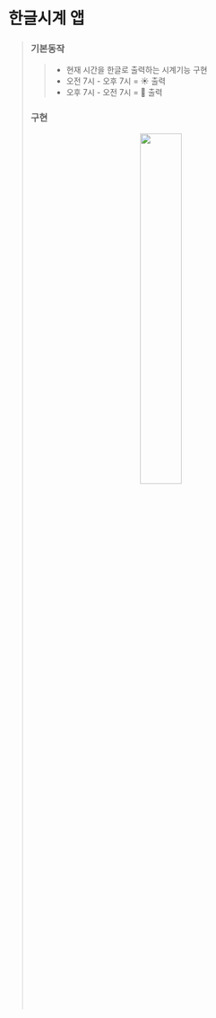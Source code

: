 # 한글시계 앱

> ### 기본동작 
>> * 현재 시간을 한글로 출력하는 시계기능 구현
>> * 오전 7시 - 오후 7시 = ☀️ 출력
>> * 오후 7시 - 오전 7시 = 🌙 출력
>> 
>> 
>> 
>> 
>>  
>
>
>### 구현 
><p align="center"><img width="40%" src="https://user-images.githubusercontent.com/78553659/142819910-6ea58d38-e9c4-4c0f-b0f3-c643a1baf451.gif"/></p>
> 
